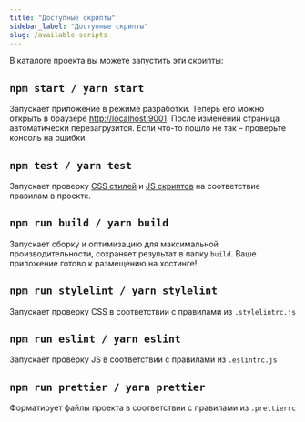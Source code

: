 ```yaml
---
title: "Доступные скрипты"
sidebar_label: "Доступные скрипты"
slug: /available-scripts
---
```


В каталоге проекта вы можете запустить эти скрипты:

## `npm start / yarn start`

Запускает приложение в режиме разработки. Теперь его можно открыть в браузере [http://localhost:9001](http://localhost:9001). После изменений страница автоматически перезагрузится. Если что-то пошло не так – проверьте консоль на ошибки.

## `npm test / yarn test`

Запускает проверку [CSS стилей](/docs/available-scripts#npm-stylelint--yarn-stylelint) и [JS скриптов](/available-scripts#npm-eslint--yarn-eslint)
на соответствие правилам в проекте.

## `npm run build / yarn build`

Запускает сборку и оптимизацию для максимальной производительности, сохраняет результат в папку `build`. Ваше приложение готово к размещению на хостинге!

## `npm run stylelint / yarn stylelint`

Запускает проверку CSS в соответствии с правилами из `.stylelintrc.js`

## `npm run eslint / yarn eslint`

Запускает проверку JS в соответствии с правилами из `.eslintrc.js`

## `npm run prettier / yarn prettier`

Форматирует файлы проекта в соответствии с правилами из `.prettierrc`
